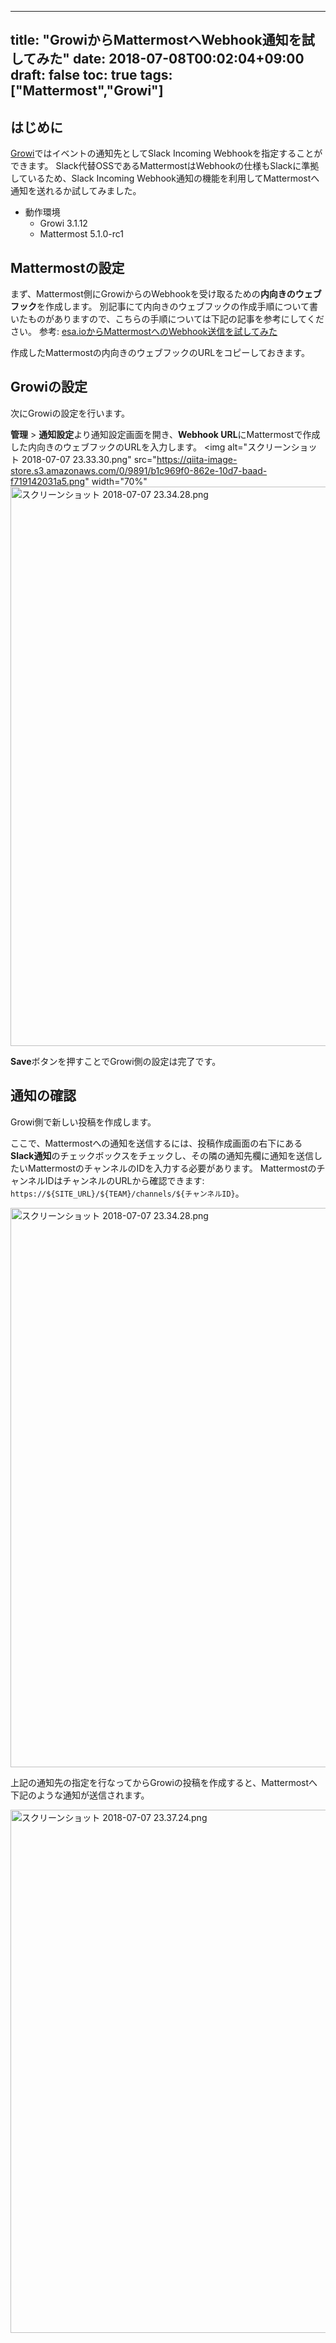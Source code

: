 
---
title: "GrowiからMattermostへWebhook通知を試してみた"
date: 2018-07-08T00:02:04+09:00
draft: false
toc: true
tags: ["Mattermost","Growi"]
---

## はじめに

[Growi](https://growi.org/)ではイベントの通知先としてSlack Incoming Webhookを指定することができます。
Slack代替OSSであるMattermostはWebhookの仕様もSlackに準拠しているため、Slack Incoming Webhook通知の機能を利用してMattermostへ通知を送れるか試してみました。

* 動作環境
  * Growi 3.1.12
  * Mattermost 5.1.0-rc1

## Mattermostの設定

まず、Mattermost側にGrowiからのWebhookを受け取るための**内向きのウェブフック**を作成します。
別記事にて内向きのウェブフックの作成手順について書いたものがありますので、こちらの手順については下記の記事を参考にしてください。
参考: [esa.ioからMattermostへのWebhook送信を試してみた](https://qiita.com/kaakaa_hoe/items/44b4122cd38e3fd0d262#mattermost%E3%81%AE%E8%A8%AD%E5%AE%9A)

作成したMattermostの内向きのウェブフックのURLをコピーしておきます。

## Growiの設定
次にGrowiの設定を行います。

**管理** > **通知設定**より通知設定画面を開き、**Webhook URL**にMattermostで作成した内向きのウェブフックのURLを入力します。
<img alt="スクリーンショット 2018-07-07 23.33.30.png" src="https://qiita-image-store.s3.amazonaws.com/0/9891/b1c969f0-862e-10d7-baad-f719142031a5.png" width="70%"<img width="895" alt="スクリーンショット 2018-07-07 23.34.28.png" src="https://qiita-image-store.s3.amazonaws.com/0/9891/a62dc70a-12bd-23fa-70d7-174018c04489.png">

**Save**ボタンを押すことでGrowi側の設定は完了です。

## 通知の確認

Growi側で新しい投稿を作成します。

ここで、Mattermostへの通知を送信するには、投稿作成画面の右下にある**Slack通知**のチェックボックスをチェックし、その隣の通知先欄に通知を送信したいMattermostのチャンネルのIDを入力する必要があります。
MattermostのチャンネルIDはチャンネルのURLから確認できます: `https://${SITE_URL}/${TEAM}/channels/${チャンネルID}`。

<img width="895" alt="スクリーンショット 2018-07-07 23.34.28.png" src="https://qiita-image-store.s3.amazonaws.com/0/9891/f79bfb1e-5107-c0ca-3ddd-e52f9befcdfa.png">

上記の通知先の指定を行なってからGrowiの投稿を作成すると、Mattermostへ下記のような通知が送信されます。

<img width="837" alt="スクリーンショット 2018-07-07 23.37.24.png" src="https://qiita-image-store.s3.amazonaws.com/0/9891/3e5a820e-67ae-aaf3-6710-796a3965031a.png">




